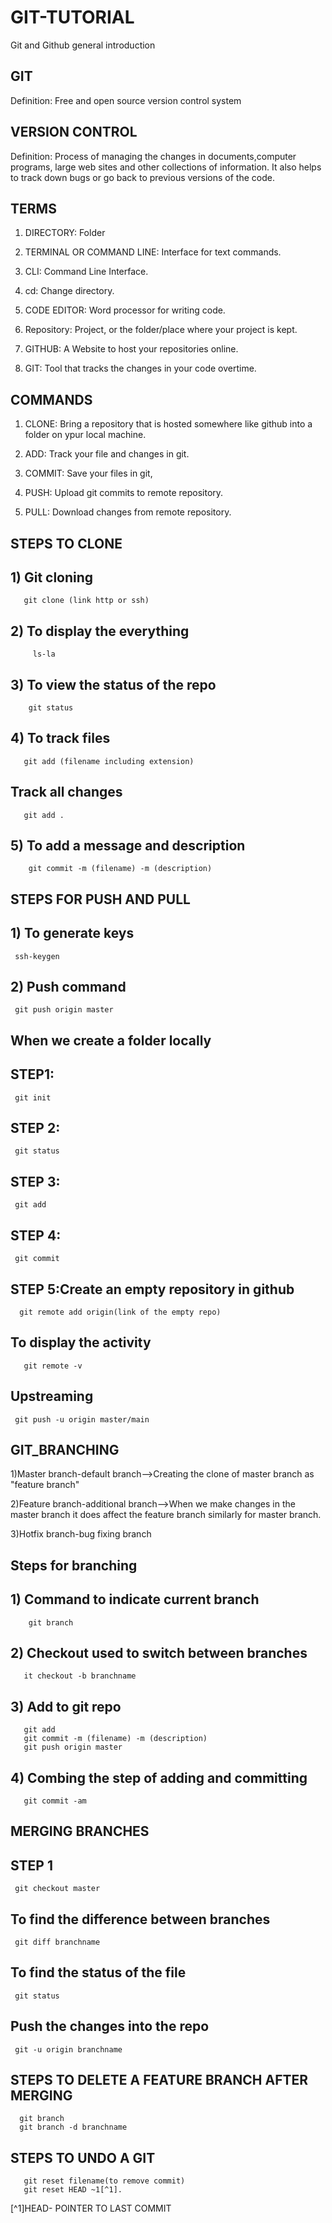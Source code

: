 # GIT-TUTORIAL
Git and Github general introduction

## GIT

Definition: Free and open source version control system


## VERSION CONTROL

Definition: Process of managing the changes in documents,computer programs, large web sites and other collections of information. It also helps to
track down bugs or go back to previous versions of the code.


## TERMS
1) DIRECTORY: Folder

2) TERMINAL OR COMMAND LINE: Interface for text commands.

3) CLI: Command Line Interface.

4) cd: Change directory.

5) CODE EDITOR: Word processor for writing code.

6) Repository: Project, or the folder/place where your project is kept.

7) GITHUB: A Website to host your repositories online.

8) GIT: Tool that tracks the changes in your code overtime.

## COMMANDS

1) CLONE: Bring a repository that is hosted somewhere like github into a folder on ypur local machine.

2) ADD: Track your file and changes in git.

3) COMMIT: Save your files in git,

4) PUSH: Upload git commits to remote repository.

5) PULL: Download changes from remote repository.

## STEPS TO CLONE

## 1) Git cloning
       git clone (link http or ssh)

## 2) To display the everything
         ls-la
      
## 3) To view the status of the repo
        git status
      
## 4) To track files
       git add (filename including extension)
       
## Track all changes
       git add .
      
## 5) To add a message and description
        git commit -m (filename) -m (description)
      
## STEPS FOR PUSH AND PULL

## 1) To generate keys
     ssh-keygen

## 2) Push command
     git push origin master

## When we create a folder locally

## STEP1:
     git init

## STEP 2:
     git status

## STEP 3: 
     git add

## STEP 4:
     git commit

## STEP 5:Create an empty repository in github
      git remote add origin(link of the empty repo)

## To display the activity
       git remote -v
       
## Upstreaming
     git push -u origin master/main

## GIT_BRANCHING

1)Master branch-default branch-->Creating the clone of master branch as "feature branch"

2)Feature branch-additional branch-->When we make changes in the master branch it does affect the feature branch similarly for master branch.

3)Hotfix branch-bug fixing branch

## Steps for branching

## 1)  Command to indicate current branch 
        git branch
     
## 2)  Checkout used to switch between branches 
       it checkout -b branchname 
  
## 3)  Add to git repo
       git add
       git commit -m (filename) -m (description)
       git push origin master
## 4) Combing the step of adding and committing
       git commit -am
       
       
## MERGING BRANCHES

## STEP 1
     git checkout master
## To find the difference between branches
     git diff branchname
## To find the status of the file
     git status
## Push the changes into the repo
     git -u origin branchname
     
## STEPS TO DELETE A FEATURE BRANCH AFTER MERGING
      git branch
      git branch -d branchname
 
 ## STEPS TO UNDO A GIT 
       git reset filename(to remove commit)
       git reset HEAD ~1[^1].
       
 [^1]HEAD- POINTER TO LAST COMMIT
